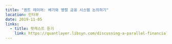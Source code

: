 ```yaml
---
title: "퀀트 레이어: 베가와 병렬 금융 시스템 논의하기"
location: 인터뷰
date: 2019-11-05
links:
  - title: 팟캐스트 듣기
    link: https://quantlayer.libsyn.com/discussing-a-parallel-financial-system-with-barney-mannerings-from-vega-protocol
---
```

